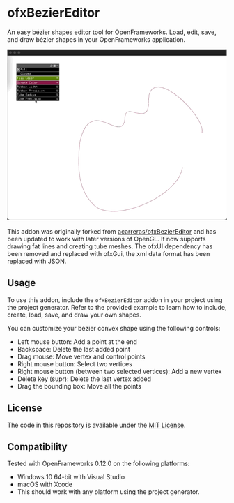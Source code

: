 # ofxBezierEditor

An easy bézier shapes editor tool for OpenFrameworks. Load, edit, save, and draw bézier shapes in your OpenFrameworks application.

![Example UI](screenrecording_bezier_editor.gif)

This addon was originally forked from [acarreras/ofxBezierEditor](https://github.com/acarreras/ofxBezierEditor) and has been updated to work with later versions of OpenGL. It now supports drawing fat lines and creating tube meshes. The ofxUI dependency has been removed and replaced with ofxGui, the xml data format has been replaced with JSON.

## Usage

To use this addon, include the `ofxBezierEditor` addon in your project using the project generator. Refer to the provided example to learn how to include, create, load, save, and draw your own shapes.

You can customize your bézier convex shape using the following controls:
- Left mouse button: Add a point at the end
- Backspace: Delete the last added point
- Drag mouse: Move vertex and control points
- Right mouse button: Select two vertices
- Right mouse button (between two selected vertices): Add a new vertex
- Delete key (supr): Delete the last vertex added
- Drag the bounding box: Move all the points

## License

The code in this repository is available under the [MIT License](https://opensource.org/licenses/MIT).

## Compatibility

Tested with OpenFrameworks 0.12.0 on the following platforms:
- Windows 10 64-bit with Visual Studio
- macOS with Xcode
- This should work with any platform using the project generator.

